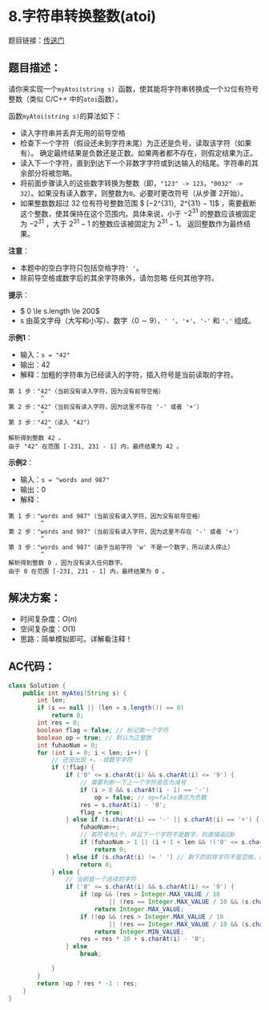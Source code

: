 # 8.字符串转换整数(atoi)
题目链接：[传送门](https://leetcode-cn.com/problems/string-to-integer-atoi/)

## 题目描述：
请你来实现一个`myAtoi(string s) `函数，使其能将字符串转换成一个`32`位有符号整数（类似 C/C++ 中的`atoi`函数）。

函数`myAtoi(string s)`的算法如下：

- 读入字符串并丢弃无用的前导空格
- 检查下一个字符（假设还未到字符末尾）为正还是负号，读取该字符（如果有）。 确定最终结果是负数还是正数。如果两者都不存在，则假定结果为正。
- 读入下一个字符，直到到达下一个非数字字符或到达输入的结尾。字符串的其余部分将被忽略。
- 将前面步骤读入的这些数字转换为整数（即，`"123" -> 123`，`"0032" -> 32`）。如果没有读入数字，则整数为`0`。必要时更改符号（从步骤 2开始）。
- 如果整数数超过 32 位有符号整数范围 $ [−2^{31},  2^{31} − 1]$ ，需要截断这个整数，使其保持在这个范围内。具体来说，小于 $−2^{31}$ 的整数应该被固定为 $−2^{31}$ ，大于 $2^{31} − 1$ 的整数应该被固定为 $2^{31} − 1$。
返回整数作为最终结果。

**注意**：

- 本题中的空白字符只包括空格字符`' '`。
- 除前导空格或数字后的其余字符串外，请勿忽略 任何其他字符。

**提示**：

- $ 0 \le s.length \le 200$
- s 由英文字母（大写和小写）、数字（$0 \sim 9$）、`' '`、`'+'`、`'-'` 和 `'.'` 组成。

**示例1**：

- 输入：`s = "42"`
- 输出：42
- 解释：加粗的字符串为已经读入的字符，插入符号是当前读取的字符。
```
第 1 步："42"（当前没有读入字符，因为没有前导空格）
         ^
第 2 步："42"（当前没有读入字符，因为这里不存在 '-' 或者 '+'）
         ^
第 3 步："42"（读入 "42"）
           ^
解析得到整数 42 。
由于 "42" 在范围 [-231, 231 - 1] 内，最终结果为 42 。
```

**示例2**：
- 输入：`s = "words and 987"`
- 输出：0
- 解释：
```
第 1 步："words and 987"（当前没有读入字符，因为没有前导空格）
         ^
第 2 步："words and 987"（当前没有读入字符，因为这里不存在 '-' 或者 '+'）
         ^
第 3 步："words and 987"（由于当前字符 'w' 不是一个数字，所以读入停止）
         ^
解析得到整数 0 ，因为没有读入任何数字。
由于 0 在范围 [-231, 231 - 1] 内，最终结果为 0 。
```

## 解决方案：
- 时间复杂度：$O(n)$
- 空间复杂度：$O(1)$
- 思路：简单模拟即可。详解看注释！

## AC代码：
```java
class Solution {
	public int myAtoi(String s) {
		int len;
		if (s == null || (len = s.length()) == 0)
			return 0;
		int res = 0;
		boolean flag = false; // 标记第一个字符
		boolean op = true; // 默认为正整数
		int fuhaoNum = 0;
		for (int i = 0; i < len; i++) {
			// 还没出现 +、-或数字字符
			if (!flag) {
				if ('0' <= s.charAt(i) && s.charAt(i) <= '9') {
					// 需要判断一下上一个字符是否为减号
					if (i > 0 && s.charAt(i - 1) == '-')
						op = false; // op=false表示为负数
					res = s.charAt(i) - '0';
					flag = true;
				} else if (s.charAt(i) == '-' || s.charAt(i) == '+') {
					fuhaoNum++;
					// 若符号为1个，并且下一个字符不是数字，则直接返回0
					if (fuhaoNum > 1 || (i + 1 < len && !('0' <= s.charAt(i + 1) && s.charAt(i + 1) <= '9')))
						return 0;
				} else if (s.charAt(i) != ' ') // 剩下的前导字符不是空格，则直接返回0
					return 0;
			} else {
				// 当前是一个连续的字符
				if ('0' <= s.charAt(i) && s.charAt(i) <= '9') {
					if (op && (res > Integer.MAX_VALUE / 10
							|| (res == Integer.MAX_VALUE / 10 && (s.charAt(i) - '0') > 7)))
						return Integer.MAX_VALUE;
					if (!op && (res > Integer.MAX_VALUE / 10
							|| (res == Integer.MAX_VALUE / 10 && (s.charAt(i) - '0') > 8)))
						return Integer.MIN_VALUE;
					res = res * 10 + s.charAt(i) - '0';
				} else
					break;

			}
		}
		return !op ? res * -1 : res;
	}
}
```